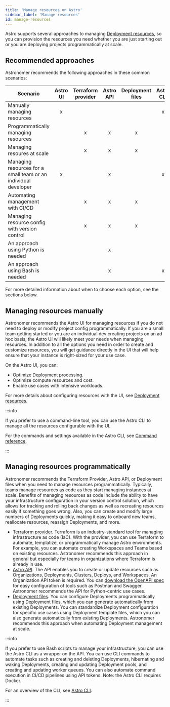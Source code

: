 ```yaml
---
title: 'Manage resources on Astro'
sidebar_label: 'Manage resources'
id: manage-resources
---
```


Astro supports several approaches to managing [Deployment resources](https://www.astronomer.io/docs/astro/deployment-settings#deployment-resources), so you can provision the resources you need whether you are just starting out or you are deploying projects programmatically at scale.

## Recommended approaches

Astronomer recommends the following approaches in these common scenarios: 

| Scenario | Astro UI | Terraform provider | Astro API | Deployment files | Astro CLI |
| -------- | :------: | :----------------: | :-------: | :--------------: | :-------: |
| Manually managing resources | x | | | | x |
| Programmatically managing resources | | x | x | x | |
| Managing resoures at scale | | x | x | x | |
| Managing resources for a small team or an individual developer | x | | x | | x |
| Automating management with CI/CD | | x | x | x | |
| Managing resource config with version control | | x | x | x | |
| An approach using Python is needed | | | x | | |
| An approach using Bash is needed | | | x | | x |

For more detailed information about when to choose each option, see the sections below.

## Managing resources manually

Astronomer recommends the Astro UI for managing resources if you do not need to deploy or modify project config programmatically. If you are a small team getting started or you are an individual dev creating projects on an ad hoc basis, the Astro UI will likely meet your needs when managing resources. In addition to all the options you need in order to create and customize resources, you will get guidance directly in the UI that will help ensure that your instance is right-sized for your use case.

On the Astro UI, you can:

- Optimize Deployment processing.
- Optimize compute resources and cost.
- Enable use cases with intensive workloads.

For more details about configuring resources with the UI, see [Deployment resources](https://www.astronomer.io/docs/astro/deployment-resources).

:::info

If you prefer to use a command-line tool, you can use the Astro CLI to manage all the resources configurable with the UI.

For the commands and settings available in the Astro CLI, see [Command reference](https://www.astronomer.io/docs/astro/cli/reference).

:::

## Managing resources programmatically

Astronomer recommends the Terraform Provider, Astro API, or Deployment files when you need to manage resources programmatically. Typically, teams manage resources as code as they start managing instances at scale. Benefits of managing resources as code include the ability to have your infrastructure configuration in your version control solution, which allows for tracking and rolling back changes as well as recreating resources easily if something goes wrong. Also, you can create and modify large numbers of Deployments quickly, making it easy to onboard new teams, reallocate resources, reassign Deployments, and more. 

- [Terraform provider](https://www.astronomer.io/docs/astro/terraform-provider). Terraform is an industry-standard tool for managing infrastructure as code (IaC). With the provider, you can use Terraform to automate, templatize, or programmatically manage Astro environments. For example, you can automate creating Workspaces and Teams based on existing resources. Astronomer recommends this approach in general but especially for teams in organizations where Terraform is already in use.
- [Astro API](https://www.astronomer.io/docs/api). The API enables you to create or update resources such as Organizations, Deployments, Clusters, Deploys, and Workspaces. An Organization API token is required. You can [download the OpenAPI spec](https://www.astronomer.io/docs/api#download-openapi-specifications) for easy configuration of tools such as Postman and Swagger. Astronomer recommends the API for Python-centric use cases.
- [Deployment files](https://www.astronomer.io/docs/astro/manage-deployments-as-code). You can configure Deployments programmatically using Deployment files, which you can generate automatically from existing Deployments. You can standardize Deployment configuration for specific use cases using Deployment template files, which you can also generate automatically from existing Deployments. Astronomer recommends this approach when automating Deployment management at scale.

:::info

If you prefer to use Bash scripts to manage your infrastructure, you can use the Astro CLI as a wrapper on the API. You can use CLI commands to automate tasks such as creating and deleting Deployments, hibernating and waking Deployments, creating and updating Deployment pools, and creating and updating worker queues. You can also automate command execution in CI/CD pipelines using API tokens. Note: the Astro CLI requires Docker.

For an overview of the CLI, see [Astro CLI](https://www.astronomer.io/docs/astro/cli/overview).

:::
